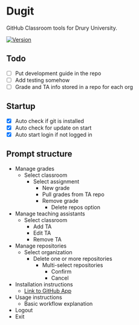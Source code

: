# Dugit

GitHub Classroom tools for Drury University.

[![Version](https://img.shields.io/npm/v/dugit.svg)](https://npmjs.org/package/dugit)

## Todo

- [ ] Put development guide in the repo
- [ ] Add testing somehow
- [ ] Grade and TA info stored in a repo for each org

## Startup

- [x] Auto check if git is installed
- [x] Auto check for update on start
- [x] Auto start login if not logged in

## Prompt structure

- Manage grades
    - Select classroom
        - Select assignment
            - New grade
            - Pull grades from TA repo
            - Remove grade
                - Delete repos option
- Manage teaching assistants
    - Select classroom
        - Add TA
        - Edit TA
        - Remove TA
- Manage repositories
    - Select organization
        - Delete one or more repositories
            - Multi-select repositories
                - Confirm
                - Cancel
- Installation instructions
    - [Link to GitHub App](https://github.com/apps/dugit-app/installations/select_target)
- Usage instructions
    - Basic workflow explanation
- Logout
- Exit
